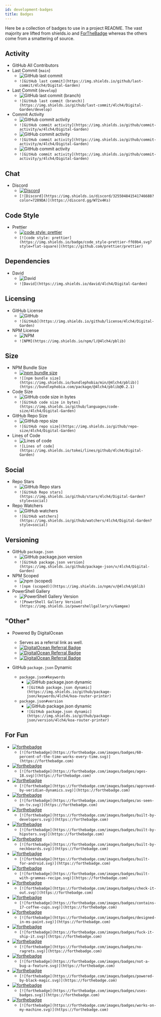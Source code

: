 ```yaml
---
id: development-badges
title: Badges
---
```


Here be a collection of badges to use in a project README. The vast majority are lifted from shields.io and [ForTheBadge][0] whereas the others come from a smattering of source.

## Activity

- GitHub All Contributors
- Last Commit (`main`)
  - ![GitHub last commit](https://img.shields.io/github/last-commit/4lch4/Digital-Garden)
  - `![GitHub last commit](https://img.shields.io/github/last-commit/4lch4/Digital-Garden)`
- Last Commit (`develop`)
  - ![GitHub last commit (branch)](https://img.shields.io/github/last-commit/4lch4/Digital-Garden/develop)
  - `![GitHub last commit (branch)](https://img.shields.io/github/last-commit/4lch4/Digital-Garden/develop)`
- Commit Activity
  - ![GitHub commit activity](https://img.shields.io/github/commit-activity/w/4lch4/Digital-Garden)
  - `![GitHub commit activity](https://img.shields.io/github/commit-activity/w/4lch4/Digital-Garden)`
  - ![GitHub commit activity](https://img.shields.io/github/commit-activity/m/4lch4/Digital-Garden)
  - `![GitHub commit activity](https://img.shields.io/github/commit-activity/m/4lch4/Digital-Garden)`
  - ![GitHub commit activity](https://img.shields.io/github/commit-activity/y/4lch4/Digital-Garden)
  - `![GitHub commit activity](https://img.shields.io/github/commit-activity/y/4lch4/Digital-Garden)`

## Chat

- Discord
  - [![Discord](https://img.shields.io/discord/325504841541746688?color=7289DA)](https://discord.gg/W72x4Ks)
  - `[![Discord](https://img.shields.io/discord/325504841541746688?color=7289DA)](https://discord.gg/W72x4Ks)`

## Code Style

- Prettier
  - [![code style: prettier](https://img.shields.io/badge/code_style-prettier-ff69b4.svg?style=flat-square)](https://github.com/prettier/prettier)
  - `[![code style: prettier](https://img.shields.io/badge/code_style-prettier-ff69b4.svg?style=flat-square)](https://github.com/prettier/prettier)`

## Dependencies

- David
  - ![David](https://img.shields.io/david/4lch4/Digital-Garden)
  - `![David](https://img.shields.io/david/4lch4/Digital-Garden)`

## Licensing

- GitHub License
  - ![GitHub](https://img.shields.io/github/license/4lch4/Digital-Garden)
  - `![GitHub](https://img.shields.io/github/license/4lch4/Digital-Garden)`
- NPM License
  - ![NPM](https://img.shields.io/npm/l/@4lch4/pblib)
  - `![NPM](https://img.shields.io/npm/l/@4lch4/pblib)`

## Size

- NPM Bundle Size
  - [![npm bundle size](https://img.shields.io/bundlephobia/min/@4lch4/pblib)](https://bundlephobia.com/package/@4lch4/pblib@0.2.1)
  - `![[npm bundle size](https://img.shields.io/bundlephobia/min/@4lch4/pblib)](https://bundlephobia.com/package/@4lch4/pblib@0.2.1)`
- Code Size
  - ![GitHub code size in bytes](https://img.shields.io/github/languages/code-size/4lch4/Digital-Garden)
  - `![GitHub code size in bytes](https://img.shields.io/github/languages/code-size/4lch4/Digital-Garden)`
- GitHub Repo Size
  - ![GitHub repo size](https://img.shields.io/github/repo-size/4lch4/Digital-Garden)
  - `![GitHub repo size](https://img.shields.io/github/repo-size/4lch4/Digital-Garden)`
- Lines of Code
  - ![Lines of code](https://img.shields.io/tokei/lines/github/4lch4/Digital-Garden)
  - `![Lines of code](https://img.shields.io/tokei/lines/github/4lch4/Digital-Garden)`

## Social

- Repo Stars
  - ![GitHub Repo stars](https://img.shields.io/github/stars/4lch4/Digital-Garden?style=social)
  - `![GitHub Repo stars](https://img.shields.io/github/stars/4lch4/Digital-Garden?style=social)`
- Repo Watchers
  - ![GitHub watchers](https://img.shields.io/github/watchers/4lch4/Digital-Garden?style=social)
  - `![GitHub watchers](https://img.shields.io/github/watchers/4lch4/Digital-Garden?style=social)`

## Versioning

- GitHub `package.json`
  - ![GitHub package.json version](https://img.shields.io/github/package-json/v/4lch4/Digital-Garden)
  - `![GitHub package.json version](https://img.shields.io/github/package-json/v/4lch4/Digital-Garden)`
- NPM Scoped
  - ![npm (scoped)](https://img.shields.io/npm/v/@4lch4/pblib)
  - `![npm (scoped)](https://img.shields.io/npm/v/@4lch4/pblib)`
- PowerShell Gallery
  - ![PowerShell Gallery Version](https://img.shields.io/powershellgallery/v/Gamgee)
  - `![PowerShell Gallery Version](https://img.shields.io/powershellgallery/v/Gamgee)`

## "Other"

- Powered By DigitalOcean

  - Serves as a referral link as well.
  - [![DigitalOcean Referral Badge](https://web-platforms.sfo2.cdn.digitaloceanspaces.com/WWW/Badge%201.svg)](https://www.digitalocean.com/?refcode=ae0d8b2c003f&utm_campaign=Referral_Invite&utm_medium=Referral_Program&utm_source=badge)
  - [![DigitalOcean Referral Badge](https://web-platforms.sfo2.digitaloceanspaces.com/WWW/Badge%203.svg)](https://www.digitalocean.com/?refcode=ae0d8b2c003f&utm_campaign=Referral_Invite&utm_medium=Referral_Program&utm_source=badge)
  - [![DigitalOcean Referral Badge](https://web-platforms.sfo2.digitaloceanspaces.com/WWW/Badge%202.svg)](https://www.digitalocean.com/?refcode=ae0d8b2c003f&utm_campaign=Referral_Invite&utm_medium=Referral_Program&utm_source=badge)

- GitHub `package.json` Dynamic
  - `package.json#keywords`
    - ![GitHub package.json dynamic](https://img.shields.io/github/package-json/keywords/4lch4/koa-router-printer)
    - `![GitHub package.json dynamic](https://img.shields.io/github/package-json/keywords/4lch4/koa-router-printer)`
  - `package.json#version`
    - ![GitHub package.json dynamic](https://img.shields.io/github/package-json/version/4lch4/koa-router-printer)
    - `![GitHub package.json dynamic](https://img.shields.io/github/package-json/version/4lch4/koa-router-printer)`

## For Fun

- [![forthebadge](https://forthebadge.com/images/badges/60-percent-of-the-time-works-every-time.svg)](https://forthebadge.com)
  - `[![forthebadge](https://forthebadge.com/images/badges/60-percent-of-the-time-works-every-time.svg)](https://forthebadge.com)`
- [![forthebadge](https://forthebadge.com/images/badges/ages-18.svg)](https://forthebadge.com)
  - `[![forthebadge](https://forthebadge.com/images/badges/ages-18.svg)](https://forthebadge.com)`
- [![forthebadge](https://forthebadge.com/images/badges/approved-by-veridian-dynamics.svg)](https://forthebadge.com)
  - `[![forthebadge](https://forthebadge.com/images/badges/approved-by-veridian-dynamics.svg)](https://forthebadge.com)`
- [![forthebadge](https://forthebadge.com/images/badges/as-seen-on-tv.svg)](https://forthebadge.com)
  - `[![forthebadge](https://forthebadge.com/images/badges/as-seen-on-tv.svg)](https://forthebadge.com)`
- [![forthebadge](https://forthebadge.com/images/badges/built-by-developers.svg)](https://forthebadge.com)
  - `[![forthebadge](https://forthebadge.com/images/badges/built-by-developers.svg)](https://forthebadge.com)`
- [![forthebadge](https://forthebadge.com/images/badges/built-by-hipsters.svg)](https://forthebadge.com)
  - `[![forthebadge](https://forthebadge.com/images/badges/built-by-hipsters.svg)](https://forthebadge.com)`
- [![forthebadge](https://forthebadge.com/images/badges/built-by-neckbeards.svg)](https://forthebadge.com)
  - `[![forthebadge](https://forthebadge.com/images/badges/built-by-neckbeards.svg)](https://forthebadge.com)`
- [![forthebadge](https://forthebadge.com/images/badges/built-for-android.svg)](https://forthebadge.com)
  - `[![forthebadge](https://forthebadge.com/images/badges/built-for-android.svg)](https://forthebadge.com)`
- [![forthebadge](https://forthebadge.com/images/badges/built-with-grammas-recipe.svg)](https://forthebadge.com)
  - `[![forthebadge](https://forthebadge.com/images/badges/built-with-grammas-recipe.svg)](https://forthebadge.com)`
- [![forthebadge](https://forthebadge.com/images/badges/check-it-out.svg)](https://forthebadge.com)
  - `[![forthebadge](https://forthebadge.com/images/badges/check-it-out.svg)](https://forthebadge.com)`
- [![forthebadge](https://forthebadge.com/images/badges/contains-17-coffee-cups.svg)](https://forthebadge.com)
  - `[![forthebadge](https://forthebadge.com/images/badges/contains-17-coffee-cups.svg)](https://forthebadge.com)`
- [![forthebadge](https://forthebadge.com/images/badges/designed-in-ms-paint.svg)](https://forthebadge.com)
  - `[![forthebadge](https://forthebadge.com/images/badges/designed-in-ms-paint.svg)](https://forthebadge.com)`
- [![forthebadge](https://forthebadge.com/images/badges/fuck-it-ship-it.svg)](https://forthebadge.com)
  - `[![forthebadge](https://forthebadge.com/images/badges/fuck-it-ship-it.svg)](https://forthebadge.com)`
- [![forthebadge](https://forthebadge.com/images/badges/no-ragrets.svg)](https://forthebadge.com)
  - `[![forthebadge](https://forthebadge.com/images/badges/no-ragrets.svg)](https://forthebadge.com)`
- [![forthebadge](https://forthebadge.com/images/badges/not-a-bug-a-feature.svg)](https://forthebadge.com)
  - `[![forthebadge](https://forthebadge.com/images/badges/not-a-bug-a-feature.svg)](https://forthebadge.com)`
- [![forthebadge](https://forthebadge.com/images/badges/powered-by-black-magic.svg)](https://forthebadge.com)
  - `[![forthebadge](https://forthebadge.com/images/badges/powered-by-black-magic.svg)](https://forthebadge.com)`
- [![forthebadge](https://forthebadge.com/images/badges/uses-badges.svg)](https://forthebadge.com)
  - `[![forthebadge](https://forthebadge.com/images/badges/uses-badges.svg)](https://forthebadge.com)`
- [![forthebadge](https://forthebadge.com/images/badges/works-on-my-machine.svg)](https://forthebadge.com)
  - `[![forthebadge](https://forthebadge.com/images/badges/works-on-my-machine.svg)](https://forthebadge.com)`

[0]: https://forthebadge.com
